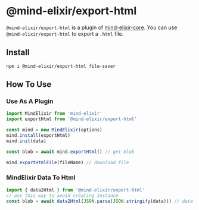 # @mind-elixir/export-html

`@mind-elixir/export-html` is a plugin of [mind-elixir-core](https://github.com/ssshooter/mind-elixir-core). You can use `@mind-elixir/export-html` to export a `.html` file.

## Install

```
npm i @mind-elixir/export-html file-saver
```

## How To Use

### Use As A Plugin

```javascript
import MindElixir from 'mind-elixir'
import exportHtml from '@mind-elixir/export-html'

const mind = new MindElixir(options)
mind.install(exportHtml)
mind.init(data)

const blob = await mind.exportHtml() // get blob

mind.exportHtmlFile(fileName) // download file
```

### MindElixir Data To Html

```javascript
import { data2Html } from '@mind-elixir/export-html'
// use this way to avoid creating instance
const blob = await data2Html(JSON.parse(JSON.stringify(data))) // data returned by getData()
```
